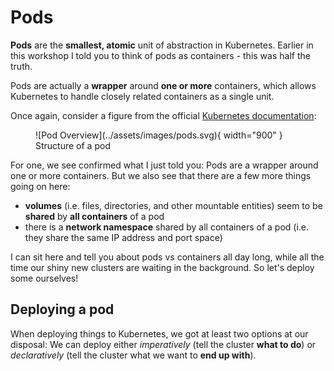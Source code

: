 # Pods

**Pods** are the **smallest, atomic** unit of abstraction in Kubernetes. Earlier in this workshop I told you to think of pods as containers - this was half the truth. 

Pods are actually a **wrapper** around **one or more** containers, which allows Kubernetes to handle closely related containers as a single unit.

Once again, consider a figure from the official [Kubernetes documentation](https://kubernetes.io/docs/tutorials/kubernetes-basics/explore/explore-intro/):

<figure markdown>
  ![Pod Overview](../assets/images/pods.svg){ width="900" }
  <figcaption>Structure of a pod</figcaption>
</figure>

For one, we see confirmed what I just told you: Pods are a wrapper around one or more containers. But we also see that there are a few more things going on here:

- **volumes** (i.e. files, directories, and other mountable entities) seem to be **shared** by **all containers** of a pod
- there is a **network namespace** shared by all containers of a pod (i.e. they share the same IP address and port space)

I can sit here and tell you about pods vs containers all day long, while all the time our shiny new clusters are waiting in the background. So let's deploy some ourselves!

## Deploying a pod

When deploying things to Kubernetes, we got at least two options at our disposal: We can deploy either *imperatively* (tell the cluster **what to do**) or *declaratively* (tell the cluster what we want to **end up with**).